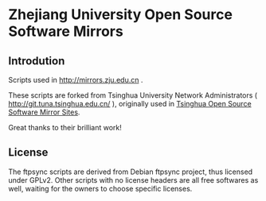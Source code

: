 # Zhejiang University Open Source Software Mirrors

## Introdution

Scripts used in http://mirrors.zju.edu.cn .

These scripts are forked from Tsinghua University Network 
Administrators ( http://git.tuna.tsinghua.edu.cn/ ), originally 
used in [Tsinghua Open Source Software Mirror Sites](http://mirrors.tuna.tsinghua.edu.cn).

Great thanks to their brilliant work!

## License

The ftpsync scripts are derived from Debian ftpsync project, 
thus licensed under GPLv2. Other scripts with no license headers 
are all free softwares as well, waiting for the owners to choose 
specific licenses.
